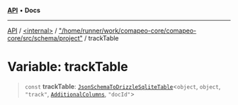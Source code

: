 [**API**](../../../../README.md) • **Docs**

***

[API](../../../../README.md) / [\<internal\>](../../../README.md) / ["/home/runner/work/comapeo-core/comapeo-core/src/schema/project"](../README.md) / trackTable

# Variable: trackTable

> `const` **trackTable**: [`JsonSchemaToDrizzleSqliteTable`](../../../type-aliases/JsonSchemaToDrizzleSqliteTable.md)\<`object`, `object`, `"track"`, [`AdditionalColumns`](../../../type-aliases/AdditionalColumns.md), `"docId"`\>
